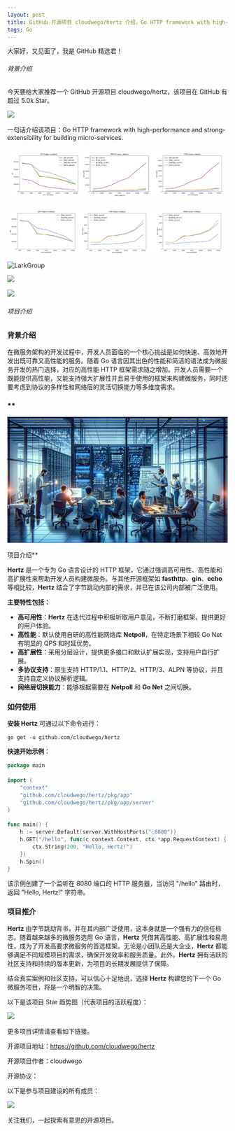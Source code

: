 ```yaml
---
layout: post
title: GitHub 开源项目 cloudwego/hertz 介绍，Go HTTP framework with high-performance and strong-extensibility for building micro-services.
tags: Go
---
```


大家好，又见面了，我是 GitHub 精选君！

###### 背景介绍

今天要给大家推荐一个 GitHub 开源项目 cloudwego/hertz，该项目在 GitHub 有超过 5.0k Star。

![](https://stats.deeptrain.net/repo/cloudwego/hertz/?theme=light)

一句话介绍该项目：Go HTTP framework with high-performance and strong-extensibility for building micro-services.




![Performance](https://raw.githubusercontent.com/cloudwego/hertz/master/images/performance-4.png)

![Performance](https://raw.githubusercontent.com/cloudwego/hertz/master/images/performance-3.png)

![LarkGroup](https://raw.githubusercontent.com/cloudwego/hertz/master/images/lark_group.png)

![](https://landscape.cncf.io/images/cncf-landscape-horizontal-color.svg)

![](https://www.cncf.io/wp-content/uploads/2023/04/cncf-main-site-logo.svg)


###### 项目介绍

### **背景介绍**

在微服务架构的开发过程中，开发人员面临的一个核心挑战是如何快速、高效地开发出既可靠又高性能的服务。随着 Go 语言因其出色的性能和简洁的语法成为微服务开发的热门选择，对应的高性能 HTTP 框架需求随之增加。开发人员需要一个既能提供高性能，又能支持强大扩展性并且易于使用的框架来构建微服务，同时还要考虑到协议的多样性和网络层的灵活切换能力等多维度需求。

### **

![](https://raw.githubusercontent.com/ZhuPeng/pic/master/mac/compress_tmp-d0c9d1ff18b92cb0855e4db1a5c54e00.png)

项目介绍**

**Hertz** 是一个专为 Go 语言设计的 HTTP 框架，它通过强调高可用性、高性能和高扩展性来帮助开发人员构建微服务。与其他开源框架如 **fasthttp**、**gin**、**echo** 等相比较，**Hertz** 结合了字节跳动内部的需求，并已在该公司内部被广泛使用。

**主要特性包括：**

- **高可用性**：**Hertz** 在迭代过程中积极听取用户意见，不断打磨框架，提供更好的用户体验。
- **高性能**：默认使用自研的高性能网络库 **Netpoll**，在特定场景下相较 Go Net 有明显的 QPS 和时延优势。
- **高扩展性**：采用分层设计，提供更多接口和默认扩展实现，支持用户自行扩展。
- **多协议支持**：原生支持 HTTP/1.1、HTTP/2、HTTP/3、ALPN 等协议，并且支持自定义协议解析逻辑。
- **网络层切换能力**：能够根据需要在 **Netpoll** 和 **Go Net** 之间切换。

### **如何使用**

**安装 Hertz** 可通过以下命令进行：

```shell
go get -u github.com/cloudwego/hertz
```

**快速开始示例**：

```go
package main

import (
    "context"
    "github.com/cloudwego/hertz/pkg/app"
    "github.com/cloudwego/hertz/pkg/app/server"
)

func main() {
    h := server.Default(server.WithHostPorts(":8080"))
    h.GET("/hello", func(c context.Context, ctx *app.RequestContext) {
        ctx.String(200, "Hello, Hertz!")
    })
    h.Spin()
}
```
该示例创建了一个监听在 8080 端口的 HTTP 服务器，当访问 "/hello" 路由时，返回 "Hello, Hertz!" 字符串。

### **项目推介**

**Hertz** 由字节跳动背书，并在其内部广泛使用，这本身就是一个强有力的信任标志。随着越来越多的微服务选用 Go 语言，**Hertz** 凭借其高性能、高扩展性和易用性，成为了开发高要求微服务的首选框架。无论是小团队还是大企业，**Hertz** 都能够满足不同规模项目的需求，确保开发效率和服务质量。此外，**Hertz** 拥有活跃的社区支持和持续的版本更新，为项目的长期发展提供了保障。

结合真实案例和社区支持，可以信心十足地说，选择 **Hertz** 构建您的下一个 Go 微服务项目，将是一个明智的决策。

以下是该项目 Star 趋势图（代表项目的活跃程度）：

![](https://api.star-history.com/svg?repos=cloudwego/hertz&type=Timeline)

更多项目详情请查看如下链接。

开源项目地址：https://github.com/cloudwego/hertz 

开源项目作者：cloudwego

开源协议：

以下是参与项目建设的所有成员：

![](https://contrib.rocks/image?repo=cloudwego/hertz)

关注我们，一起探索有意思的开源项目。

